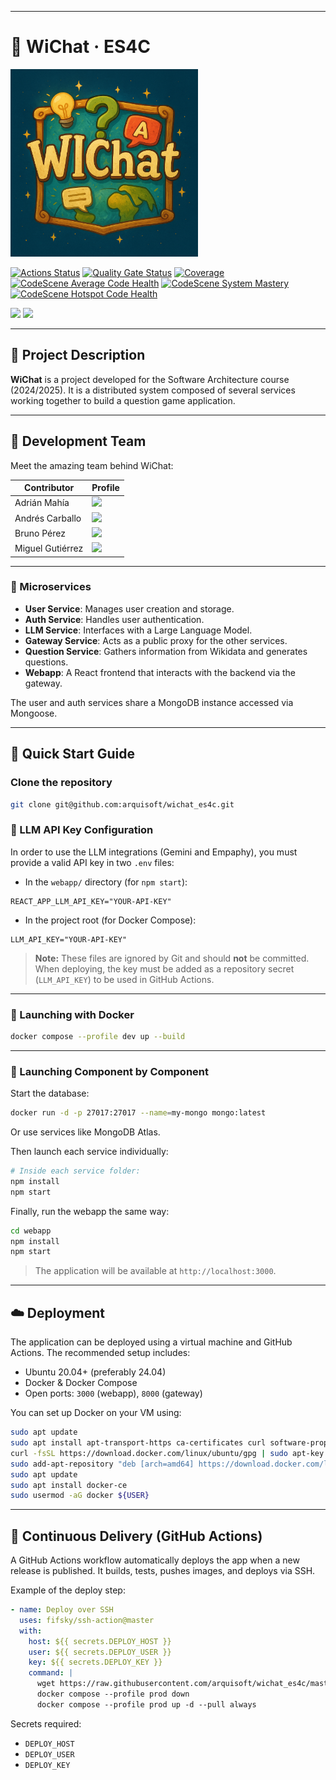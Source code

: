 
---

# 🤖 WiChat · ES4C

<p>
  <img src="webapp/src/assets/images/WIChat.png" width="300" alt="WiChat Logo">
</p>

[![Actions Status](https://github.com/arquisoft/wichat_es4c/workflows/CI%20for%20wichat_es4c/badge.svg)](https://github.com/arquisoft/wichat_es4c/actions)
[![Quality Gate Status](https://sonarcloud.io/api/project_badges/measure?project=Arquisoft_wichat_es4c&metric=alert_status)](https://sonarcloud.io/summary/new_code?id=Arquisoft_wichat_es4c)
[![Coverage](https://sonarcloud.io/api/project_badges/measure?project=Arquisoft_wichat_es4c&metric=coverage)](https://sonarcloud.io/summary/new_code?id=Arquisoft_wichat_es4c)
[![CodeScene Average Code Health](https://codescene.io/projects/65544/status-badges/average-code-health)](https://codescene.io/projects/65544)
[![CodeScene System Mastery](https://codescene.io/projects/65544/status-badges/system-mastery)](https://codescene.io/projects/65544)
[![CodeScene Hotspot Code Health](https://codescene.io/projects/65544/status-badges/hotspot-code-health)](https://codescene.io/projects/65544)

<p float="left">
  <img src="https://blog.wildix.com/wp-content/uploads/2020/06/react-logo.jpg" height="100">
  <img src="https://miro.medium.com/max/365/1*Jr3NFSKTfQWRUyjblBSKeg.png" height="100">
</p>

---

## 📌 Project Description

**WiChat** is a project developed for the Software Architecture course (2024/2025). It is a distributed system composed of several services working together to build a question game application.

---

## 👥 Development Team

Meet the amazing team behind WiChat:

| Contributor | Profile |
| ------------- | ------------- |
| Adrián Mahía | <a href="https://github.com/adrianmahialoredo"><img src="https://img.shields.io/badge/adrianmahialoredo-Adrián Mahía-red"></a>  |
| Andrés Carballo  | <a href="https://github.com/uo287983"><img src="https://img.shields.io/badge/uo287983-Andrés Carballo-purple"></a>  |
| Bruno Pérez  | <a href="https://github.com/BrunoPrzCu"><img src="https://img.shields.io/badge/BrunoPrzCu-Bruno Pérez-green"></a>  |
| Miguel Gutiérrez  | <a href="https://github.com/miguelgutierrezg"><img src="https://img.shields.io/badge/miguelgutierrezg-Miguel Gutiérrez-blue"></a>  |

---

### 🧩 Microservices

- **User Service**: Manages user creation and storage.
- **Auth Service**: Handles user authentication.
- **LLM Service**: Interfaces with a Large Language Model.
- **Gateway Service**: Acts as a public proxy for the other services.
- **Question Service**: Gathers information from Wikidata and generates questions.
- **Webapp**: A React frontend that interacts with the backend via the gateway.

The user and auth services share a MongoDB instance accessed via Mongoose.

---

## 🚀 Quick Start Guide

### Clone the repository

```bash
git clone git@github.com:arquisoft/wichat_es4c.git
```

### 🔐 LLM API Key Configuration

In order to use the LLM integrations (Gemini and Empaphy), you must provide a valid API key in two `.env` files:

- In the `webapp/` directory (for `npm start`):
```env
REACT_APP_LLM_API_KEY="YOUR-API-KEY"
```

- In the project root (for Docker Compose):
```env
LLM_API_KEY="YOUR-API-KEY"
```

> **Note:** These files are ignored by Git and should **not** be committed. When deploying, the key must be added as a repository secret (`LLM_API_KEY`) to be used in GitHub Actions.

---

### 🐳 Launching with Docker

```bash
docker compose --profile dev up --build
```

---

### 🧱 Launching Component by Component

Start the database:

```bash
docker run -d -p 27017:27017 --name=my-mongo mongo:latest
```

Or use services like MongoDB Atlas.

Then launch each service individually:

```bash
# Inside each service folder:
npm install
npm start
```

Finally, run the webapp the same way:

```bash
cd webapp
npm install
npm start
```

> The application will be available at `http://localhost:3000`.

---

## ☁️ Deployment

The application can be deployed using a virtual machine and GitHub Actions. The recommended setup includes:

- Ubuntu 20.04+ (preferably 24.04)
- Docker & Docker Compose
- Open ports: `3000` (webapp), `8000` (gateway)

You can set up Docker on your VM using:

```bash
sudo apt update
sudo apt install apt-transport-https ca-certificates curl software-properties-common
curl -fsSL https://download.docker.com/linux/ubuntu/gpg | sudo apt-key add -
sudo add-apt-repository "deb [arch=amd64] https://download.docker.com/linux/ubuntu focal stable"
sudo apt update
sudo apt install docker-ce
sudo usermod -aG docker ${USER}
```

---

## 🔄 Continuous Delivery (GitHub Actions)

A GitHub Actions workflow automatically deploys the app when a new release is published. It builds, tests, pushes images, and deploys via SSH.

Example of the deploy step:

```yml
- name: Deploy over SSH
  uses: fifsky/ssh-action@master
  with:
    host: ${{ secrets.DEPLOY_HOST }}
    user: ${{ secrets.DEPLOY_USER }}
    key: ${{ secrets.DEPLOY_KEY }}
    command: |
      wget https://raw.githubusercontent.com/arquisoft/wichat_es4c/master/docker-compose.yml -O docker-compose.yml
      docker compose --profile prod down
      docker compose --profile prod up -d --pull always
```

Secrets required:
- `DEPLOY_HOST`
- `DEPLOY_USER`
- `DEPLOY_KEY`





